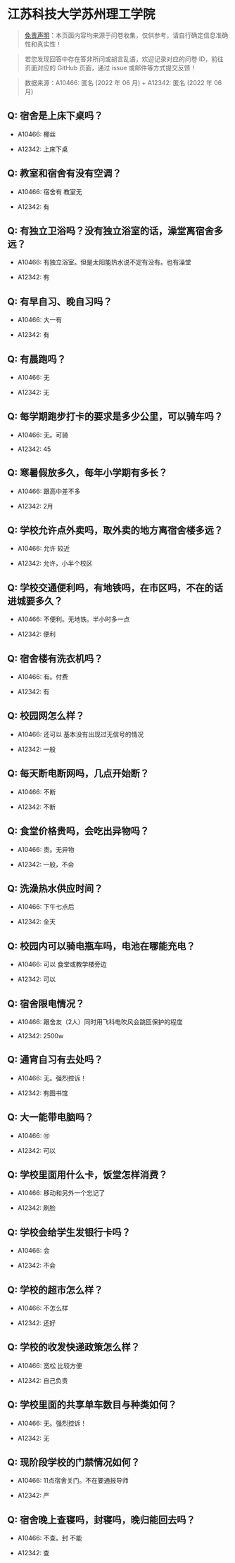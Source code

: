 # 江苏科技大学苏州理工学院

> [免责声明](https://colleges.chat/#_3)：本页面内容均来源于问卷收集，仅供参考，请自行确定信息准确性和真实性！

> 若您发现回答中存在答非所问或胡言乱语，欢迎记录对应的问卷 ID，前往页面对应的 GitHub 页面，通过 issue 或邮件等方式提交反馈！

> 数据来源：A10466: 匿名 (2022 年 06 月) + A12342: 匿名 (2022 年 06 月)

## Q: 宿舍是上床下桌吗？

- A10466: 椰丝

- A12342: 上床下桌

## Q: 教室和宿舍有没有空调？

- A10466: 宿舍有 教室无

- A12342: 有

## Q: 有独立卫浴吗？没有独立浴室的话，澡堂离宿舍多远？

- A10466: 有独立浴室。但是太阳能热水说不定有没有。也有澡堂

- A12342: 有

## Q: 有早自习、晚自习吗？

- A10466: 大一有

- A12342: 有

## Q: 有晨跑吗？

- A10466: 无

- A12342: 无

## Q: 每学期跑步打卡的要求是多少公里，可以骑车吗？

- A10466: 无。可骑

- A12342: 45

## Q: 寒暑假放多久，每年小学期有多长？

- A10466: 跟高中差不多

- A12342: 2月

## Q: 学校允许点外卖吗，取外卖的地方离宿舍楼多远？

- A10466: 允许 较近

- A12342: 允许，小半个校区

## Q: 学校交通便利吗，有地铁吗，在市区吗，不在的话进城要多久？

- A10466: 不便利。无地铁。半小时多一点

- A12342: 便利

## Q: 宿舍楼有洗衣机吗？

- A10466: 有。付费

- A12342: 有

## Q: 校园网怎么样？

- A10466: 还可以 基本没有出现过无信号的情况

- A12342: 一般

## Q: 每天断电断网吗，几点开始断？

- A10466: 不断

- A12342: 不断

## Q: 食堂价格贵吗，会吃出异物吗？

- A10466: 贵。无异物

- A12342: 一般，不会

## Q: 洗澡热水供应时间？

- A10466: 下午七点后

- A12342: 全天

## Q: 校园内可以骑电瓶车吗，电池在哪能充电？

- A10466: 可以 食堂或教学楼旁边

- A12342: 可以

## Q: 宿舍限电情况？

- A10466: 跟舍友（2人）同时用飞科电吹风会跳匝保护的程度

- A12342: 2500w

## Q: 通宵自习有去处吗？

- A10466: 无。强烈控诉！

- A12342: 有图书馆

## Q: 大一能带电脑吗？

- A10466: 🉑️

- A12342: 可以

## Q: 学校里面用什么卡，饭堂怎样消费？

- A10466: 移动和另外一个忘记了

- A12342: 刷脸

## Q: 学校会给学生发银行卡吗？

- A10466: 会

- A12342: 不会

## Q: 学校的超市怎么样？

- A10466: 不怎么样

- A12342: 还好

## Q: 学校的收发快递政策怎么样？

- A10466: 宽松 比较方便

- A12342: 自己负责

## Q: 学校里面的共享单车数目与种类如何？

- A10466: 无。强烈控诉！

- A12342: 无

## Q: 现阶段学校的门禁情况如何？

- A10466: 11点宿舍关门。不在要通报导师

- A12342: 严

## Q: 宿舍晚上查寝吗，封寝吗，晚归能回去吗？

- A10466: 不查。封 不能

- A12342: 查

